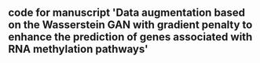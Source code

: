 ## code for manuscript 'Data augmentation based on the Wasserstein GAN with gradient penalty to enhance the prediction of genes associated with RNA methylation pathways'
